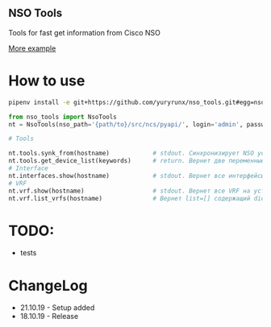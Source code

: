 NSO Tools
-

Tools for fast get information from Cisco NSO


[More example](https://github.com/NSO-developer/nso-5-day-training/blob/master/nso_python_api_examples.py)

# How to use

```bash
pipenv install -e git+https://github.com/yuryrunx/nso_tools.git#egg=nso_tools
```

```python
from nso_tools import NsoTools
nt = NsoTools(nso_path='{path/to}/src/ncs/pyapi/', login='admin', password='admin')

# Tools

nt.tools.synk_from(hostname)            # stdout. Синхронизирует NSO устройства от реального девайса. Выведет лог в stdout
nt.tools.get_device_list(keywords)      # return. Вернет две переменные. Список устройств, у которых keywords входит в Hostname, колличество устройств.
# Interface
nt.interfaces.show(hostname)            # stdout. Вернет все интерфейсы на устройстве (hostname)
# VRF
nt.vrf.show(hostname)                   # stdout. Вернет все VRF на устройстве (hostname)
nt.vrf.list_vrfs(hostname)              # Вернет list=[] содержащий dict={}. [{name=..., import=..., export...}, {}, {}]
```


# TODO:
- tests

# ChangeLog

- 21.10.19 - Setup added
- 18.10.19 - Release

